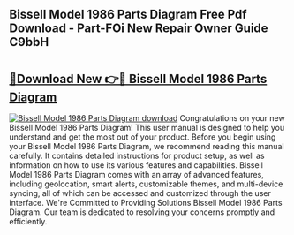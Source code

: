 ## Bissell Model 1986 Parts Diagram Free Pdf Download - Part-FOi New Repair Owner Guide C9bbH

# <h2><a href="http://dfup4g.blite.top/?on=Bissell+Model+1986+Parts+Diagram">🔗Download New 👉🔴 Bissell Model 1986 Parts Diagram</a></h2>

[![Bissell Model 1986 Parts Diagram download](https://i.imgur.com/lujVjoI.png)](http://dfup4g.blite.top/?on=Bissell+Model+1986+Parts+Diagram)
Congratulations on your new Bissell Model 1986 Parts Diagram! This user manual is designed to help you understand and get the most out of your product. Before you begin using your Bissell Model 1986 Parts Diagram, we recommend reading this manual carefully. It contains detailed instructions for product setup, as well as information on how to use its various features and capabilities. Bissell Model 1986 Parts Diagram comes with an array of advanced features, including geolocation, smart alerts, customizable themes, and multi-device syncing, all of which can be accessed and customized through the user interface. We're Committed to Providing Solutions Bissell Model 1986 Parts Diagram. Our team is dedicated to resolving your concerns promptly and efficiently.
